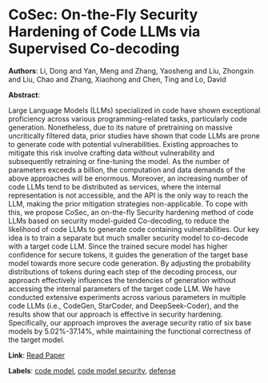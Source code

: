 # CoSec: On-the-Fly Security Hardening of Code LLMs via Supervised Co-decoding

**Authors**: Li, Dong and Yan, Meng and Zhang, Yaosheng and Liu, Zhongxin and Liu, Chao and Zhang, Xiaohong and Chen, Ting and Lo, David

**Abstract**:

Large Language Models (LLMs) specialized in code have shown exceptional proficiency across various programming-related tasks, particularly code generation. Nonetheless, due to its nature of pretraining on massive uncritically filtered data, prior studies have shown that code LLMs are prone to generate code with potential vulnerabilities. Existing approaches to mitigate this risk involve crafting data without vulnerability and subsequently retraining or fine-tuning the model. As the number of parameters exceeds a billion, the computation and data demands of the above approaches will be enormous. Moreover, an increasing number of code LLMs tend to be distributed as services, where the internal representation is not accessible, and the API is the only way to reach the LLM, making the prior mitigation strategies non-applicable.    To cope with this, we propose CoSec, an on-the-fly Security hardening method of code LLMs based on security model-guided Co-decoding, to reduce the likelihood of code LLMs to generate code containing vulnerabilities. Our key idea is to train a separate but much smaller security model to co-decode with a target code LLM. Since the trained secure model has higher confidence for secure tokens, it guides the generation of the target base model towards more secure code generation. By adjusting the probability distributions of tokens during each step of the decoding process, our approach effectively influences the tendencies of generation without accessing the internal parameters of the target code LLM. We have conducted extensive experiments across various parameters in multiple code LLMs (i.e., CodeGen, StarCoder, and DeepSeek-Coder), and the results show that our approach is effective in security hardening. Specifically, our approach improves the average security ratio of six base models by 5.02\%-37.14\%, while maintaining the functional correctness of the target model.

**Link**: [Read Paper](https://doi.org/10.1145/3650212.3680371)

**Labels**: [code model](../../labels/code_model.md), [code model security](../../labels/code_model_security.md), [defense](../../labels/defense.md)
